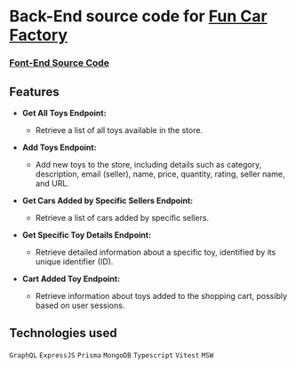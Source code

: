 # Back-End source code for [Fun Car Factory](https://fun-car-factory.web.app)

### [Font-End Source Code](https://github.com/mehedihasan2810/fun-car-factory-client)

## Features

- **Get All Toys Endpoint:**

  - Retrieve a list of all toys available in the store.

- **Add Toys Endpoint:**

  - Add new toys to the store, including details such as category, description, email (seller), name, price, quantity, rating, seller name, and URL.

- **Get Cars Added by Specific Sellers Endpoint:**

  - Retrieve a list of cars added by specific sellers.

- **Get Specific Toy Details Endpoint:**

  - Retrieve detailed information about a specific toy, identified by its unique identifier (ID).

- **Cart Added Toy Endpoint:**
  - Retrieve information about toys added to the shopping cart, possibly based on user sessions.

## Technologies used

`GraphQL` `ExpressJS` `Prisma` `MongoDB` `Typescript` `Vitest` `MSW`
